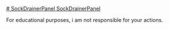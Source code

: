 [# SockDrainerPanel
SockDrainerPanel
](https://mega.nz/file/aBMEhDAY#2r2PCq4H-zXjV1H4u5WeBhEGPBm2gZvIluhe3MYzbBo)

For educational purposes, i am not responsible for your actions.

